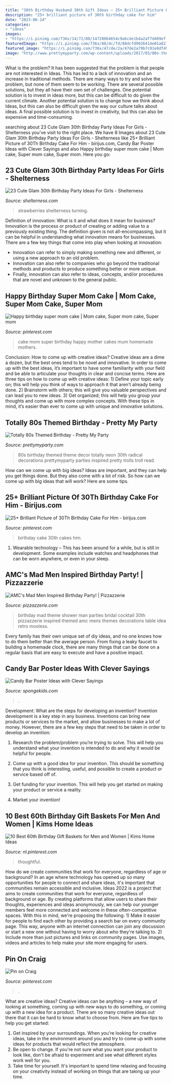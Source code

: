 ```yaml
---
title: "30th Birthday Husband 30th Gift Ideas ~ 25+ Brilliant Picture Of 30th Birthday Cake For Him"
description: "25+ brilliant picture of 30th birthday cake for him"
date: "2023-06-14"
categories:
- "ideas"
images:
- "https://i.pinimg.com/736x/14/72/80/14728064654c9a6cde1b4a2af7d409ef.jpg"
featuredImage: "https://i.pinimg.com/736x/88/dc/fd/88dcfd9026414e01a82169c4707bb9ae--mom-cake-super-mom.jpg"
featured_image: "https://i.pinimg.com/736x/47/de/2a/47de2a79b7c91e8df493d08e9313a61d.jpg"
image: "http://www.prettymyparty.com/wp-content/uploads/2017/03/80s-theme-birthday-party-decor-troll.jpg"
---
```



What is the problem?
It has been suggested that the problem is that people are not interested in Ideas. This has led to a lack of innovation and an increase in traditional methods. There are many ways to try and solve the problem, but none of them seem to be working. There are several possible solutions, but they all have their own set of challenges. One potential solution is to invest in ideas more, but this can be difficult to do given the current climate. Another potential solution is to change how we think about Ideas, but this can also be difficult given the way our culture talks about ideas. A final possible solution is to invest in creativity, but this can also be expensive and time-consuming.

	

		
searching about 23 Cute Glam 30th Birthday Party Ideas For Girls - Shelterness you've visit to the right place. We have 8 Images about 23 Cute Glam 30th Birthday Party Ideas For Girls - Shelterness like 25+ Brilliant Picture of 30Th Birthday Cake For Him - birijus.com, Candy Bar Poster Ideas with Clever Sayings and also Happy birthday super mom cake | Mom cake, Super mom cake, Super mom. Here you go:
		
    
## 23 Cute Glam 30th Birthday Party Ideas For Girls - Shelterness

<img loading=lazy src="https://i.shelterness.com/2017/02/18-chocolate-covered-strawberries-for-a-30th-birthday-party.jpg" onerror="this.onerror=null;this.src='https://tse3.mm.bing.net/th?id=OIP.a6LcW7INe1vENa45ChNWIAHaJ6&amp;pid=15.1';" alt="23 Cute Glam 30th Birthday Party Ideas For Girls - Shelterness">

_Source: shelterness.com_

>strawberries shelterness turning. 

	

Definition of innovation: What is it and what does it mean for business?
Innovation is the process or product of creating or adding value to a previously existing thing. The definition given is not all-encompassing, but it can be helpful in understanding what innovation means for businesses. 
There are a few key things that come into play when looking at innovation: 
- Innovation can refer to simply making something new and different, or using a new approach to an old problem. 
- Innovation can also refer to companies who go beyond the traditional methods and products to produce something better or more unique. 
- Finally, innovation can also refer to ideas, concepts, and/or procedures that are novel and unknown to the general public.

    
## Happy Birthday Super Mom Cake | Mom Cake, Super Mom Cake, Super Mom

<img loading=lazy src="https://i.pinimg.com/736x/88/dc/fd/88dcfd9026414e01a82169c4707bb9ae--mom-cake-super-mom.jpg" onerror="this.onerror=null;this.src='https://tse2.mm.bing.net/th?id=OIP.tm8MC-ME-iXWpkOOl1miwQHaHP&amp;pid=15.1';" alt="Happy birthday super mom cake | Mom cake, Super mom cake, Super mom">

_Source: pinterest.com_

>cake mom super birthday happy mother cakes mum homemade mothers. 

	

Conclusion: How to come up with creative ideas?
Creative ideas are a dime a dozen, but the best ones tend to be novel and innovative. In order to come up with the best ideas, it’s important to have some familiarity with your field and be able to articulate your thoughts in clear and concise terms. Here are three tips on how to come up with creative ideas: 1) Define your topic early on; this will help you think of ways to approach it that aren’t already being done. 2) Brainstorm with others; this will give you valuable perspectives and can lead you to new ideas. 3) Get organized; this will help you group your thoughts and come up with more complex concepts. With these tips in mind, it’s easier than ever to come up with unique and innovative solutions.

    
## Totally 80s Themed Birthday - Pretty My Party

<img loading=lazy src="http://www.prettymyparty.com/wp-content/uploads/2017/03/80s-theme-birthday-party-decor-troll.jpg" onerror="this.onerror=null;this.src='https://tse2.mm.bing.net/th?id=OIP.hE_4FC5rTZbvXMqGqaBYSgHaKk&amp;pid=15.1';" alt="Totally 80s Themed Birthday - Pretty My Party">

_Source: prettymyparty.com_

>80s birthday themed theme decor totally neon 30th radical decorations prettymyparty parties inspired pretty trolls troll read. 

	

How can we come up with big ideas?
Ideas are important, and they can help you get things done. But they also come with a lot of risk. So how can we come up with big ideas that will work? Here are some tips.

    
## 25+ Brilliant Picture Of 30Th Birthday Cake For Him - Birijus.com

<img loading=lazy src="https://i.pinimg.com/736x/3b/fd/02/3bfd0296dfb1197e55563f757b299d90.jpg" onerror="this.onerror=null;this.src='https://tse1.mm.bing.net/th?id=OIP.vZuyxFj7CgxUsjf43rorAgHaJ3&amp;pid=15.1';" alt="25+ Brilliant Picture of 30Th Birthday Cake For Him - birijus.com">

_Source: pinterest.com_

>birthday cake 30th cakes him. 

	

1. Wearable technology – This has been around for a while, but is still in development. Some examples include watches and headphones that can be worn anywhere, or even in your sleep.

    
## AMC&#039;s Mad Men Inspired Birthday Party! | Pizzazzerie

<img loading=lazy src="http://pizzazzerie.com/wp-content/uploads/2012/02/Mad-Men-Party1.jpg" onerror="this.onerror=null;this.src='https://tse3.mm.bing.net/th?id=OIP.U2gKLLinCrVPskqS7axX1gHaFj&amp;pid=15.1';" alt="AMC&#039;s Mad Men Inspired Birthday Party! | Pizzazzerie">

_Source: pizzazzerie.com_

>birthday mad theme shower man parties bridal cocktail 30th pizzazzerie inspired themed amc mens themes decorations table idea retro mostess. 

	

Every family has their own unique set of diy ideas, and no one knows how to do them better than the average person. From fixing a leaky faucet to building a homemade clock, there are many things that can be done on a regular basis that are easy to execute and have a positive impact.

    
## Candy Bar Poster Ideas With Clever Sayings

<img loading=lazy src="https://spongekids.com/wp-content/uploads/2015/01/candy-bar-sayings/8-candy-bar-saying-ideas.jpg" onerror="this.onerror=null;this.src='https://tse2.mm.bing.net/th?id=OIP.ZCQ7LAyHzLc_TkZApETBdwHaJ4&amp;pid=15.1';" alt="Candy Bar Poster Ideas with Clever Sayings">

_Source: spongekids.com_

>. 

	

Development: What are the steps for developing an invention?
Invention development is a key step in any business. Inventions can bring new products or services to the market, and allow businesses to make a lot of money. However, there are a few key steps that need to be taken in order to develop an invention:
1. Research the problem/problem you’re trying to solve. This will help you understand what your invention is intended to do and why it would be helpful for people.

2. Come up with a good idea for your invention. This should be something that you think is interesting, useful, and possible to create a product or service based off of.

3. Get funding for your invention. This will help you get started on making your product or service a reality.

4. Market your invention!

    
## 10 Best 60th Birthday Gift Baskets For Men And Women | Kims Home Ideas

<img loading=lazy src="https://i.pinimg.com/736x/14/72/80/14728064654c9a6cde1b4a2af7d409ef.jpg" onerror="this.onerror=null;this.src='https://tse4.mm.bing.net/th?id=OIP.N461bHs6B6t2buHeKPRcawHaPT&amp;pid=15.1';" alt="10 Best 60th Birthday Gift Baskets for Men and Women | Kims Home Ideas">

_Source: nl.pinterest.com_

>thoughtful. 

	

How do we create communities that work for everyone, regardless of age or background?
In an age where technology has opened up so many opportunities for people to connect and share ideas, it's important that communities remain accessible and inclusive. Ideas 2022 is a project that aims to create communities that work for everyone, regardless of background or age. By creating platforms that allow users to share their thoughts, experiences and ideas anonymously, we can help our younger members feel more connected and welcome in these often-competitive spaces. With this in mind, we're proposing the following: 1) Make it easier for people to find each other by providing a search bar on every community page. This way, anyone with an internet connection can join any discussion or start a new one without having to worry about who they're talking to. 2) Include more than just pictures and links on community pages. Use images, videos and articles to help make your site more engaging for users.

    
## Pin On Craig

<img loading=lazy src="https://i.pinimg.com/736x/47/de/2a/47de2a79b7c91e8df493d08e9313a61d.jpg" onerror="this.onerror=null;this.src='https://tse2.mm.bing.net/th?id=OIP.yNCT1X0BpdI7jBWW7Vn75AHaLG&amp;pid=15.1';" alt="Pin on Craig">

_Source: pinterest.com_

>. 

	

What are creative ideas?
Creative ideas can be anything – a new way of looking at something, coming up with new ways to do something, or coming up with a new idea for a product. There are so many creative ideas out there that it can be hard to know what to choose from. Here are five tips to help you get started: 
1) Get inspired by your surroundings. When you're looking for creative ideas, take in the environment around you and try to come up with some ideas for products that would reflect the atmosphere. 
2) Be open to change. If you're not sure what you want your product to look like, don't be afraid to experiment and see what different styles work well for you. 
3) Take time for yourself. It's important to spend time relaxing and focusing on your creativity instead of working on things that are taking up your time.

